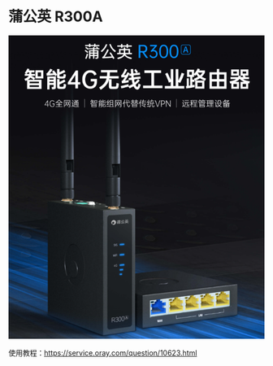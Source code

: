 # 蒲公英 R300A

![alt text](./img/r300tupian.png)

使用教程：<https://service.oray.com/question/10623.html>
